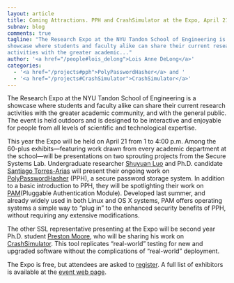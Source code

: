 ```yaml
---
layout: article
title: Coming Attractions. PPH and CrashSimulator at the Expo, April 21
subnav: blog
comments: true
tagline: "The Research Expo at the NYU Tandon School of Engineering is a
showcase where students and faculty alike can share their current research
activities with the greater academic..."
author: '<a href="/people#lois_delong">Lois Anne DeLong</a>'
categories:
  - '<a href="/projects#pph">PolyPasswordHasher</a> and '
  - '<a href="/projects#CrashSimulator">CrashSimulator</a>'
---  
```


The Research Expo at the NYU Tandon School of Engineering is a showcase where
students and faculty alike can share their current research activities with
the greater academic community, and with the general public. The event is
held outdoors and is designed to be interactive and enjoyable for people
from all levels of scientific and technological expertise.

This year the Expo will be held on April 21 from 1 to 4:00 p.m.
Among the 60-plus exhibits—featuring work drawn from every academic department
at the school—will be presentations on two sprouting projects from the
Secure Systems Lab. Undergraduate researcher <a href="/people#lolaly_luo">Shuyuan Luo</a>
and Ph.D. candidate
<a href="/people#santiago_torres">Santiago Torres-Arias</a> will present their
ongoing work on [PolyPasswordHasher](https://polypasswordhasher.github.io/PolyPasswordHasher/)
(PPH), a secure password storage system. In addition to a basic introduction
to PPH, they will be spotlighting their work on
[PAM](https://github.com/LolalyLuo/PolyPasswordHasher/tree/PPHPAMModule)(Pluggable
Authentication Module). Developed last summer, and already widely used
in both Linux and OS X systems, PAM offers operating systems a
simple way to “plug in” to the enhanced security benefits of PPH,
without requiring any extensive modifications.

The other SSL representative presenting at the Expo will be second year Ph.D.
student <a href="/people#preston_moore">Preston Moore</a>, who will be sharing
his work on <a href="/projects#CrashSimulator">CrashSimulator</a>.
This tool replicates “real-world” testing for new and upgraded software
without the complications of “real-world” deployment.

The Expo is free, but attendees are asked to [register](https://www.eventbrite.com/e/2017-nyu-tandon-school-of-engineering-research-expo-general-public-viewing-registration-33122091066).
A full list of exhibitors is available at the [event web page](http://engineering.nyu.edu/events/2017/04/21/2017-nyu-tandon-school-engineering-research-expo).



